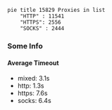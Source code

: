 
```mermaid
pie title 15829 Proxies in list
    "HTTP" : 11541
    "HTTPS": 2556
    "SOCKS" : 2444
```

### Some Info
#### Average Timeout

- mixed: 3.1s
- http: 1.3s
- https: 7.6s
- socks: 6.4s